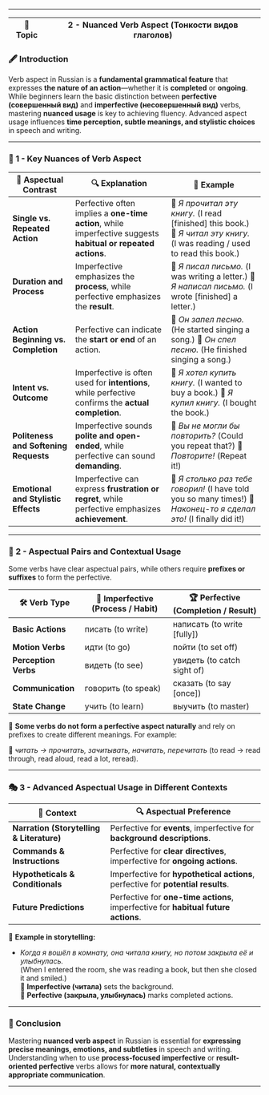 
---

|📘 Topic|2 - Nuanced Verb Aspect (Тонкости видов глаголов)|
|---|---|

### 🖋️ Introduction

Verb aspect in Russian is a **fundamental grammatical feature** that expresses **the nature of an action**—whether it is **completed** or **ongoing**. While beginners learn the basic distinction between **perfective (совершенный вид)** and **imperfective (несовершенный вид)** verbs, mastering **nuanced usage** is key to achieving fluency. Advanced aspect usage influences **time perception, subtle meanings, and stylistic choices** in speech and writing.

---

### 📖 1 - Key Nuances of Verb Aspect

|📌 Aspectual Contrast|🔍 Explanation|📝 Example|
|---|---|---|
|**Single vs. Repeated Action**|Perfective often implies a **one-time action**, while imperfective suggests **habitual or repeated actions**.|🔹 _Я прочитал эту книгу._ (I read [finished] this book.) 🔹 _Я читал эту книгу._ (I was reading / used to read this book.)|
|**Duration and Process**|Imperfective emphasizes the **process**, while perfective emphasizes the **result**.|🔹 _Я писал письмо._ (I was writing a letter.) 🔹 _Я написал письмо._ (I wrote [finished] a letter.)|
|**Action Beginning vs. Completion**|Perfective can indicate the **start or end** of an action.|🔹 _Он запел песню._ (He started singing a song.) 🔹 _Он спел песню._ (He finished singing a song.)|
|**Intent vs. Outcome**|Imperfective is often used for **intentions**, while perfective confirms the **actual completion**.|🔹 _Я хотел купить книгу._ (I wanted to buy a book.) 🔹 _Я купил книгу._ (I bought the book.)|
|**Politeness and Softening Requests**|Imperfective sounds **polite and open-ended**, while perfective can sound **demanding**.|🔹 _Вы не могли бы повторить?_ (Could you repeat that?) 🔹 _Повторите!_ (Repeat it!)|
|**Emotional and Stylistic Effects**|Imperfective can express **frustration or regret**, while perfective emphasizes **achievement**.|🔹 _Я столько раз тебе говорил!_ (I have told you so many times!) 🔹 _Наконец-то я сделал это!_ (I finally did it!)|

---

### 🧠 2 - Aspectual Pairs and Contextual Usage

Some verbs have clear aspectual pairs, while others require **prefixes or suffixes** to form the perfective.

|🛠️ Verb Type|🌱 Imperfective (Process / Habit)|🏆 Perfective (Completion / Result)|
|---|---|---|
|**Basic Actions**|писать (to write)|написать (to write [fully])|
|**Motion Verbs**|идти (to go)|пойти (to set off)|
|**Perception Verbs**|видеть (to see)|увидеть (to catch sight of)|
|**Communication**|говорить (to speak)|сказать (to say [once])|
|**State Change**|учить (to learn)|выучить (to master)|

📌 **Some verbs do not form a perfective aspect naturally** and rely on prefixes to create different meanings. For example:

🔹 _читать → прочитать, зачитывать, начитать, перечитать_ (to read → read through, read aloud, read a lot, reread).

---

### 🎭 3 - Advanced Aspectual Usage in Different Contexts

|📌 Context|🔍 Aspectual Preference|
|---|---|
|**Narration (Storytelling & Literature)**|Perfective for **events**, imperfective for **background descriptions**.|
|**Commands & Instructions**|Perfective for **clear directives**, imperfective for **ongoing actions**.|
|**Hypotheticals & Conditionals**|Imperfective for **hypothetical actions**, perfective for **potential results**.|
|**Future Predictions**|Perfective for **one-time actions**, imperfective for **habitual future actions**.|

📌 **Example in storytelling:**

- _Когда я вошёл в комнату, она читала книгу, но потом закрыла её и улыбнулась._  
    (When I entered the room, she was reading a book, but then she closed it and smiled.)  
    🔹 **Imperfective (читала)** sets the background.  
    🔹 **Perfective (закрыла, улыбнулась)** marks completed actions.
    

---

### 🎯 Conclusion

Mastering **nuanced verb aspect** in Russian is essential for **expressing precise meanings, emotions, and subtleties** in speech and writing. Understanding when to use **process-focused imperfective** or **result-oriented perfective** verbs allows for **more natural, contextually appropriate communication**.

---